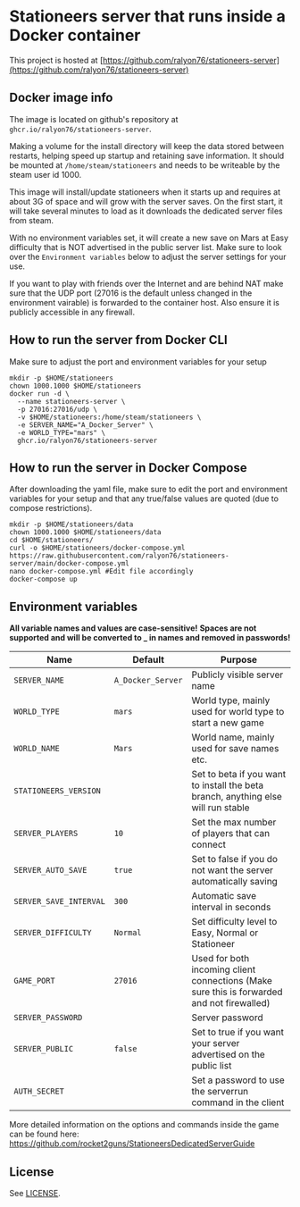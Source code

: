 # Stationeers server that runs inside a Docker container
This project is hosted at [https://github.com/ralyon76/stationeers-server](https://github.com/ralyon76/stationeers-server)

## Docker image info
The image is located on github's repository at `ghcr.io/ralyon76/stationeers-server`.

Making a volume for the install directory will keep the data stored between restarts, helping speed up startup and retaining save information. It should be mounted at `/home/steam/stationeers` and needs to be writeable by the steam user id 1000.

This image will install/update stationeers when it starts up and requires at about 3G of space and will grow with the server saves. On the first start, it will take several minutes to load as it downloads the dedicated server files from steam. 

With no environment variables set, it will create a new save on Mars at Easy difficulty that is NOT advertised in the public server list. Make sure to look over the `Environment variables` below to adjust the server settings for your use.

If you want to play with friends over the Internet and are behind NAT make sure that the UDP port (27016 is the default unless changed in the environment vairable) is forwarded to the container host. Also ensure it is publicly accessible in any firewall.

## How to run the server from Docker CLI
Make sure to adjust the port and environment variables for your setup

```
mkdir -p $HOME/stationeers
chown 1000.1000 $HOME/stationeers
docker run -d \
  --name stationeers-server \
  -p 27016:27016/udp \
  -v $HOME/stationeers:/home/steam/stationeers \
  -e SERVER_NAME="A_Docker_Server" \
  -e WORLD_TYPE="mars" \
  ghcr.io/ralyon76/stationeers-server
```

## How to run the server in Docker Compose
After downloading the yaml file, make sure to edit the port and environment variables for your setup and that any true/false values are quoted (due to compose restrictions).

```
mkdir -p $HOME/stationeers/data
chown 1000.1000 $HOME/stationeers/data
cd $HOME/stationeers/
curl -o $HOME/stationeers/docker-compose.yml https://raw.githubusercontent.com/ralyon76/stationeers-server/main/docker-compose.yml
nano docker-compose.yml #Edit file accordingly
docker-compose up
```

## Environment variables
**All variable names and values are case-sensitive!**
**Spaces are not supported and will be converted to _ in names and removed in passwords!**

| Name | Default | Purpose |
|----------|----------|-------|
| `SERVER_NAME` | `A_Docker_Server` | Publicly visible server name |
| `WORLD_TYPE` | `mars` | World type, mainly used for world type to start a new game |
| `WORLD_NAME` | `Mars` | World name, mainly used for save names etc. |
| `STATIONEERS_VERSION` | | Set to beta if you want to install the beta branch, anything else will run stable |
| `SERVER_PLAYERS` | `10` | Set the max number of players that can connect |
| `SERVER_AUTO_SAVE` | `true` | Set to false if you do not want the server automatically saving |
| `SERVER_SAVE_INTERVAL` | `300` | Automatic save interval in seconds |
| `SERVER_DIFFICULTY` | `Normal` | Set difficulty level to Easy, Normal or Stationeer |
| `GAME_PORT` | `27016` | Used for both incoming client connections (Make sure this is forwarded and not firewalled) |
| `SERVER_PASSWORD` | | Server password |
| `SERVER_PUBLIC` | `false` | Set to true if you want your server advertised on the public list |
| `AUTH_SECRET` | | Set a password to use the serverrun command in the client |

More detailed information on the options and commands inside the game can be found here: https://github.com/rocket2guns/StationeersDedicatedServerGuide

## License

See [LICENSE](LICENSE).
